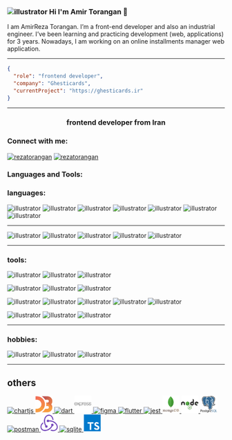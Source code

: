 ### ![illustrator](https://img.icons8.com/?size=32&id=2ojQ1xWr0Wo2&format=png&color=1A6DFF,C822FF) Hi I'm Amir Torangan 👋

I am AmirReza Torangan. I’m a front-end developer and also an industrial engineer. I’ve been learning and practicing development (web, applications) for 3 years. Nowadays, I am working on an online installments manager web application.

---

```json
{
  "role": "frontend developer",
  "company": "Ghesticards",
  "currentProject": "https://ghesticards.ir"
}
```

---

<!--
**amirtrg/amirtrg** is a ✨ _special_ ✨ repository because its `README.md` (this file) appears on your GitHub profile.

Here are some ideas to get you started:

- 🔭 I’m currently working on ...
- 🌱 I’m currently learning ...
- 👯 I’m looking to collaborate on ...
- 🤔 I’m looking for help with ...
- 💬 Ask me about ...
- 📫 How to reach me: ...
- 😄 Pronouns: ...
- ⚡ Fun fact: ...
-->

<h3 align="center">frontend developer from Iran</h3>

<h3 align="left">Connect with me:</h3>
<p align="left">
<a href="https://linkedin.com/in/rezatorangan" target="blank"><img align="center" src="https://img.icons8.com/?size=64&id=44019&format=png&color=1A6DFF,C822FF" alt="rezatorangan"/></a>
<a href="mailto:amir.torangan@gmail.com" target="blank"><img align="center" src="https://img.icons8.com/?size=64&id=l8GURTKU12XE&format=png&color=1A6DFF,C822FF" alt="rezatorangan"/></a>
</p>

<h3 align="left">Languages and Tools:</h3>

### languages:

![illustrator](https://img.icons8.com/?size=64&id=5cVdiiKKi0vX&format=png&color=1A6DFF,C822FF)
![illustrator](https://img.icons8.com/?size=64&id=CMVEhOBzk3Zp&format=png&color=1A6DFF,C822FF)
![illustrator](https://img.icons8.com/?size=64&id=V6HShIzw21x7&format=png&color=1A6DFF,C822FF)
![illustrator](https://img.icons8.com/?size=64&id=t4YbEbA834uH&format=png&color=1A6DFF,C822FF)
![illustrator](https://img.icons8.com/?size=64&id=AU6Wc7r56Fxz&format=png&color=1A6DFF,C822FF)
![illustrator](https://img.icons8.com/?size=64&id=FnnFuAIw4e8j&format=png&color=1A6DFF,C822FF)
![illustrator](https://img.icons8.com/?size=64&id=qsQZWvMuX4ad&format=png&color=1A6DFF,C822FF)

---

![illustrator](https://img.icons8.com/?size=64&id=uLDrtp8o8zTG&format=png&color=1A6DFF,C822FF)
![illustrator](https://img.icons8.com/?size=64&id=j0beBVnUo5dZ&format=png&color=1A6DFF,C822FF)
![illustrator](https://img.icons8.com/?size=64&id=tNzNXNr49dtW&format=png&color=1A6DFF,C822FF)
![illustrator](https://img.icons8.com/?size=64&id=GOHWqwnSE8Sv&format=png&color=1A6DFF,C822FF)
![illustrator](https://img.icons8.com/?size=64&id=79040&format=png&color=1A6DFF,C822FF)

---

### tools:

![illustrator](https://img.icons8.com/?size=64&id=wue74HqaylSJ&format=png&color=1A6DFF,C822FF)
![illustrator](https://img.icons8.com/?size=64&id=vrmg1S9Hfbiv&format=png&color=1A6DFF,C822FF)
![illustrator](https://img.icons8.com/?size=64&id=MU45yL8cD9cF&format=png&color=1A6DFF,C822FF)

![illustrator](https://img.icons8.com/?size=64&id=WYINIEORcrJs&format=png&color=1A6DFF,C822FF)
![illustrator](https://img.icons8.com/?size=64&id=69425&format=png)
![illustrator](https://img.icons8.com/?size=64&id=48134&format=png&color=1A6DFF,C822FF)

![illustrator](https://img.icons8.com/?size=64&id=fk75RbGHNtqW&format=png&color=1A6DFF,C822FF)
![illustrator](https://img.icons8.com/?size=64&id=i19Ns28h30P4&format=png&color=1A6DFF,C822FF)
![illustrator](https://img.icons8.com/?size=64&id=48184&format=png)
![illustrator](https://img.icons8.com/?size=64&id=43683&format=png&color=1A6DFF,C822FF)
![illustrator](https://img.icons8.com/?size=64&id=102775&format=png&color=1A6DFF,C822FF)

![illustrator](https://img.icons8.com/?size=64&id=xBKl2pdJg5kk&format=png&color=1A6DFF,C822FF)
![illustrator](https://img.icons8.com/?size=64&id=52539&format=png&color=1A6DFF,C822FF)
![illustrator](https://img.icons8.com/?size=64&id=104145&format=png&color=1A6DFF,C822FF)

---

### hobbies:

![illustrator](https://img.icons8.com/?size=64&id=49479&format=png&color=1A6DFF,C822FF)
![illustrator](https://img.icons8.com/?size=64&id=95395&format=png&color=1A6DFF,C822FF)
![illustrator](https://img.icons8.com/?size=64&id=69509&format=png&color=1A6DFF,C822FF)

---

## others

<a href="https://www.chartjs.org" target="_blank" rel="noreferrer"> <img src="https://www.chartjs.org/media/logo-title.svg" alt="chartjs" width="40" height="40"/> </a>
<a href="https://d3js.org/" target="_blank" rel="noreferrer"> <img src="https://raw.githubusercontent.com/devicons/devicon/master/icons/d3js/d3js-original.svg" alt="d3js" width="40" height="40"/> </a>
<a href="https://dart.dev" target="_blank" rel="noreferrer"> <img src="https://www.vectorlogo.zone/logos/dartlang/dartlang-icon.svg" alt="dart"  width="40" height="40"/> </a>
<a href="https://expressjs.com" target="_blank" rel="noreferrer"> <img src="https://raw.githubusercontent.com/devicons/devicon/master/icons/express/express-original-wordmark.svg" alt="express"  width="40" height="40"/> </a>
<a href="https://www.figma.com/" target="_blank" rel="noreferrer"> <img src="https://www.vectorlogo.zone/logos/figma/figma-icon.svg" alt="figma" width="40" height="40"/> </a>
<a href="https://flutter.dev" target="_blank" rel="noreferrer"> <img src="https://www.vectorlogo.zone/logos/flutterio/flutterio-icon.svg" alt="flutter" width="40" height="40"/> </a>
<a href="https://jestjs.io" target="_blank" rel="noreferrer"> <img src="https://www.vectorlogo.zone/logos/jestjsio/jestjsio-icon.svg" alt="jest" width="40" height="40"/> </a>
<a href="https://www.mongodb.com/" target="_blank" rel="noreferrer"> <img src="https://raw.githubusercontent.com/devicons/devicon/master/icons/mongodb/mongodb-original-wordmark.svg" alt="mongodb" width="40" height="40"/> </a>
<a href="https://nodejs.org" target="_blank" rel="noreferrer"> <img src="https://raw.githubusercontent.com/devicons/devicon/master/icons/nodejs/nodejs-original-wordmark.svg" alt="nodejs" width="40" height="40"/> </a>
<a href="https://www.postgresql.org" target="_blank" rel="noreferrer"> <img src="https://raw.githubusercontent.com/devicons/devicon/master/icons/postgresql/postgresql-original-wordmark.svg" alt="postgresql" width="40" height="40"/> </a>
<a href="https://postman.com" target="_blank" rel="noreferrer"> <img src="https://www.vectorlogo.zone/logos/getpostman/getpostman-icon.svg" alt="postman" width="40" height="40"/> </a>
<a href="https://redux.js.org" target="_blank" rel="noreferrer"> <img src="https://raw.githubusercontent.com/devicons/devicon/master/icons/redux/redux-original.svg" alt="redux" width="40" height="40"/> </a>
<a href="https://www.sqlite.org/" target="_blank" rel="noreferrer"> <img src="https://www.vectorlogo.zone/logos/sqlite/sqlite-icon.svg" alt="sqlite" width="40" height="40"/> </a>
<a href="https://www.typescriptlang.org/" target="_blank" rel="noreferrer"> <img src="https://raw.githubusercontent.com/devicons/devicon/master/icons/typescript/typescript-original.svg" alt="typescript" width="40" height="40"/> </a>
